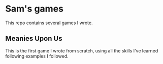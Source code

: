 # Sam's games
This repo contains several games I wrote.

## Meanies Upon Us
This is the first game I wrote from scratch, using all the skills I've learned following examples I followed.

